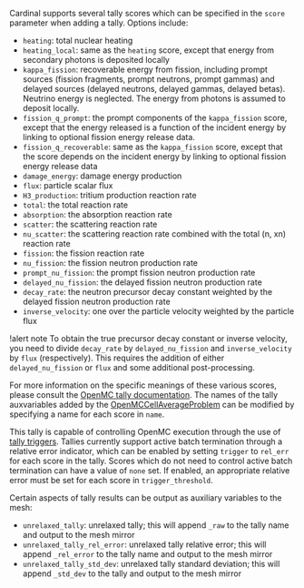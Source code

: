 Cardinal supports several tally scores which can be specified in the `score` parameter when adding
a tally. Options include:

- `heating`: total nuclear heating
- `heating_local`: same as the `heating` score, except that energy from secondary photons
   is deposited locally
- `kappa_fission`: recoverable energy from fission, including prompt sources (fission fragments,
   prompt neutrons, prompt gammas) and delayed sources (delayed neutrons,
   delayed gammas, delayed betas). Neutrino energy is neglected. The energy from photons
   is assumed to deposit locally.
- `fission_q_prompt`: the prompt components of the `kappa_fission` score, except that the energy
   released is a function of the incident energy by linking to optional fission energy release data.
- `fission_q_recoverable`: same as the `kappa_fission` score, except that the score depends
   on the incident energy by linking to optional fission energy release data
- `damage_energy`: damage energy production
- `flux`: particle scalar flux
- `H3_production`: tritium production reaction rate
- `total`: the total reaction rate
- `absorption`: the absorption reaction rate
- `scatter`: the scattering reaction rate
- `nu_scatter`: the scattering reaction rate combined with the total (n, xn) reaction rate
- `fission`: the fission reaction rate
- `nu_fission`: the fission neutron production rate
- `prompt_nu_fission`: the prompt fission neutron production rate
- `delayed_nu_fission`: the delayed fission neutron production rate
- `decay_rate`: the neutron precursor decay constant weighted by the delayed fission neutron production rate
- `inverse_velocity`: one over the particle velocity weighted by the particle flux

!alert note
To obtain the true precursor decay constant or inverse velocity, you need to divide `decay_rate` by `delayed_nu_fission`
and `inverse_velocity` by `flux` (respectively). This requires the addition of either `delayed_nu_fission` or `flux` and some
additional post-processing.

For more information on the specific meanings of these various scores,
please consult the [OpenMC tally documentation](https://docs.openmc.org/en/stable/usersguide/tallies.html). The names of
the tally auxvariables added by the [OpenMCCellAverageProblem](OpenMCCellAverageProblem.md) can be modified by specifying a name
for each score in `name`.

This tally is capable of controlling OpenMC execution through the use of
[tally triggers](https://docs.openmc.org/en/latest/pythonapi/generated/openmc.Trigger.html?highlight=trigger). Tallies currently
support active batch termination through a relative error indicator, which can be enabled by setting `trigger` to `rel_err`
for each score in the tally. Scores which do not need to control active batch termination can have a value of `none` set. If enabled,
an appropriate relative error must be set for each score in `trigger_threshold`.

Certain aspects of tally results can be output as auxiliary variables to the mesh:

- `unrelaxed_tally`: unrelaxed tally; this will append `_raw` to the tally name and output to the mesh mirror
- `unrelaxed_tally_rel_error`: unrelaxed tally relative error; this will append `_rel_error` to the tally name and output to the mesh mirror
- `unrelaxed_tally_std_dev`: unrelaxed tally standard deviation; this will append `_std_dev` to the tally and output to the mesh mirror
